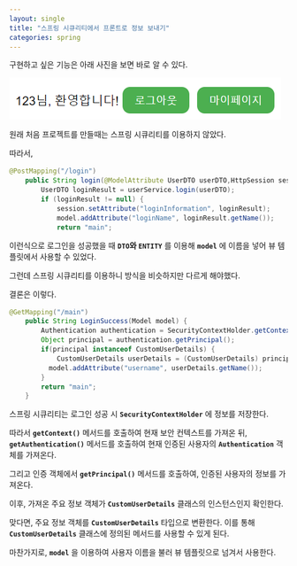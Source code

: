 ```yaml
---
layout: single
title: "스프링 시큐리티에서 프론트로 정보 보내기"
categories: spring
---
```


구현하고 싶은 기능은 아래 사진을 보면 바로 알 수 있다.

![로그인](images/loginName.png)

원래 처음 프로젝트를 만들때는 스프링 시큐리티를 이용하지 않았다.

따라서,

```java
@PostMapping("/login")
    public String login(@ModelAttribute UserDTO userDTO,HttpSession session, Model model) {
        UserDTO loginResult = userService.login(userDTO);  
        if (loginResult != null) {
            session.setAttribute("loginInformation", loginResult);
            model.addAttribute("loginName", loginResult.getName());
            return "main";
```

이런식으로 로그인을 성공했을 때 **`DTO`와 `ENTITY`** 를 이용해 **`model`** 에 이름을 넣어 뷰 템플릿에서 사용할 수 있었다.

그런데 스프링 시큐리티를 이용하니 방식을 비슷하지만 다르게 해야했다.

결론은 이렇다.

```java
@GetMapping("/main")
	public String LoginSuccess(Model model) {
		Authentication authentication = SecurityContextHolder.getContext().getAuthentication();
		Object principal = authentication.getPrincipal();
		if(principal instanceof CustomUserDetails) {
			CustomUserDetails userDetails = (CustomUserDetails) principal;
		  model.addAttribute("username", userDetails.getName());
		}
		return "main";
	}
```

스프링 시큐리티는 로그인 성공 시 **`SecurityContextHolder`** 에 정보를 저장한다.

따라서 **`getContext()`** 메서드를 호출하여 현재 보안 컨텍스트를 가져온 뒤, **`getAuthentication()`** 메서드를 호출하여 현재 인증된 사용자의 **`Authentication`** 객체를 가져온다.

그리고 인증 객체에서 **`getPrincipal()`** 메서드를 호출하여, 인증된 사용자의 정보를 가져온다.

이후, 가져온 주요 정보 객체가 **`CustomUserDetails`** 클래스의 인스턴스인지 확인한다. 

맞다면, 주요 정보 객체를 **`CustomUserDetails`** 타입으로 변환한다. 이를 통해 **`CustomUserDetails`** 클래스에 정의된 메서드를 사용할 수 있게 된다.

마찬가지로, **`model`** 을 이용하여 사용자 이름을 불러 뷰 템플릿으로 넘겨서 사용한다.
